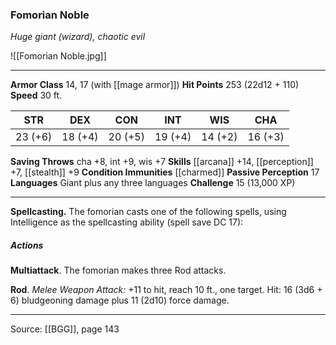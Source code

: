 ### Fomorian Noble
_Huge giant (wizard), chaotic evil_

![[Fomorian Noble.jpg]]




---

**Armor Class** 14, 17 (with [[mage armor]])
**Hit Points** 253 (22d12 + 110)
**Speed** 30 ft.

| STR     | DEX     | CON     | INT     | WIS     | CHA     |
|---------|---------|---------|---------|---------|---------|
| 23 (+6) | 18 (+4) | 20 (+5) | 19 (+4) | 14 (+2) | 16 (+3) |

**Saving Throws** cha +8, int +9, wis +7
**Skills** [[arcana]] +14, [[perception]] +7, [[stealth]] +9
**Condition Immunities** [[charmed]]
**Passive Perception** 17
**Languages** Giant plus any three languages
**Challenge** 15 (13,000 XP)

---

**Spellcasting.** The fomorian casts one of the following spells, using Intelligence as the spellcasting ability (spell save DC 17):

##### Actions
**Multiattack**. The fomorian makes three Rod attacks.

**Rod**. _Melee Weapon Attack:_ +11 to hit, reach 10 ft., one target. Hit: 16 (3d6 + 6) bludgeoning damage plus 11 (2d10) force damage.


---

Source: [[BGG]], page 143